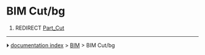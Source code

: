 # BIM Cut/bg
1.  REDIRECT [Part_Cut](Part_Cut.md)



---
⏵ [documentation index](../README.md) > [BIM](BIM_Workbench.md) > BIM Cut/bg
